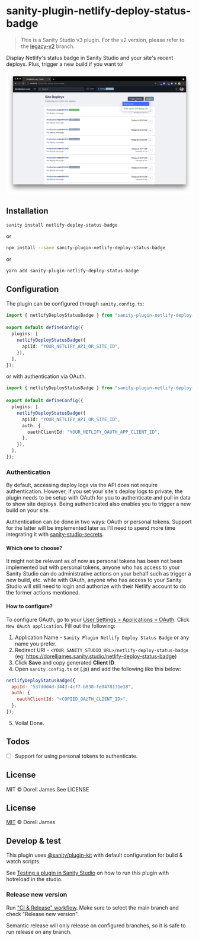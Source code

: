 # sanity-plugin-netlify-deploy-status-badge

> This is a Sanity Studio v3 plugin. For the v2 version, please refer to the [legacy-v2](https://github.com/dorelljames/sanity-plugin-netlify-deploy-status-badge/tree/legacy-v2) branch.

Display Netlify's status badge in Sanity Studio and your site's recent deploys. Plus, trigger a new build if you want to!

![](https://raw.githubusercontent.com/dorelljames/sanity-plugin-netlify-deploy-status-badge/master/src/assets/preview-full.png)

## Installation

```
sanity install netlify-deploy-status-badge
```

or

```bash
npm install --save sanity-plugin-netlify-deploy-status-badge

```

or

```bash
yarn add sanity-plugin-netlify-deploy-status-badge
```

## Configuration

The plugin can be configured through `sanity.config.ts`:

```ts
import { netlifyDeployStatusBadge } from "sanity-plugin-netlify-deploy-status-badge";

export default defineConfig({
  plugins: [
    netlifyDeployStatusBadge({
      apiId: "YOUR_NETLIFY_API_OR_SITE_ID",
    }),
  ],
});
```

or with authentication via OAuth.

```ts
import { netlifyDeployStatusBadge } from "sanity-plugin-netlify-deploy-status-badge";

export default defineConfig({
  plugins: [
    netlifyDeployStatusBadge({
      apiId: "YOUR_NETLIFY_API_OR_SITE_ID",
      auth: {
        oauthClientId: "YOUR_NETLIFY_OAUTH_APP_CLIENT_ID",
      },
    }),
  ],
});
```

### Authentication

By default, accessing deploy logs via the API does not require authentication. However, if you set your site's deploy logs to private, the plugin needs to be setup with OAuth for you to authenticate and pull in data to show site deploys. Being authenticated also enables you to trigger a new build on your site.

Authentication can be done in two ways: OAuth or personal tokens. Support for the latter will be implemented later as I'll need to spend more time integrating it with [sanity-studio-secrets](https://github.com/sanity-io/sanity-studio-secrets).

#### Which one to choose?

It might not be relevant as of now as personal tokens has been not been implemented but with personal tokens, anyone who has access to your Sanity Studio can do administrative actions on your behalf such as trigger a new build, etc. while with OAuth, anyone who has access to your Sanity Studio will still need to login and authorize with their Netlify account to do the former actions mentioned.

#### How to configure?

To configure OAuth, go to your [User Settings > Applications > OAuth](https://app.netlify.com/user/applications). Click `New OAuth application`. Fill out the following:

1. Application Name - `Sanity Plugin Netlify Deploy Status Badge` or any name you prefer.
2. Redirect URI - `<YOUR_SANITY_STUDIO_URL>/netlify-deploy-status-badge` (eg: https://dorelljames.sanity.studio/netlify-deploy-status-badge)
3. Click **Save** and copy generated **Client ID**.
4. Open `sanity.config.ts` or (.js) and add the following like this below:

```js
netlifyDeployStatusBadge({
  apiId: "537d0d4d-3443-4cf7-b838-fe0478131e18",
  auth: {
    oauthClientId: "<COPIED_OAUTH_CLIENT_ID>",
  },
});
```

5. Voila! Done.

## Todos

- [ ] Support for using personal tokens to authenticate.

## License

MIT © Dorell James
See LICENSE

## License

[MIT](LICENSE) © Dorell James

## Develop & test

This plugin uses [@sanity/plugin-kit](https://github.com/sanity-io/plugin-kit)
with default configuration for build & watch scripts.

See [Testing a plugin in Sanity Studio](https://github.com/sanity-io/plugin-kit#testing-a-plugin-in-sanity-studio)
on how to run this plugin with hotreload in the studio.

### Release new version

Run ["CI & Release" workflow](https://github.com/dorelljames/sanity-plugin-netlify-deploy-status-badge/actions/workflows/main.yml).
Make sure to select the main branch and check "Release new version".

Semantic release will only release on configured branches, so it is safe to run release on any branch.

